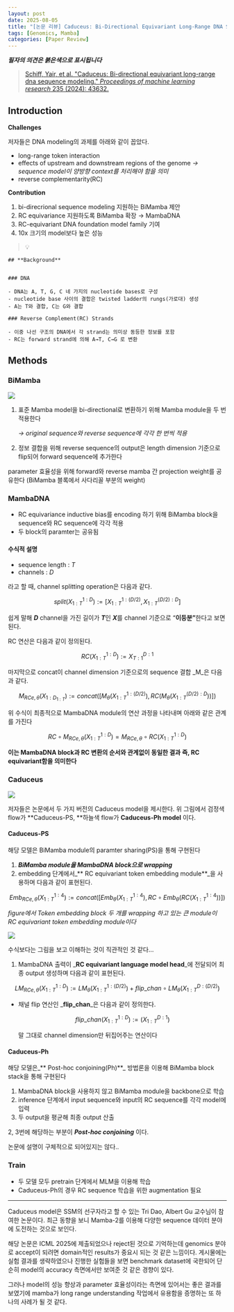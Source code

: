 ```yaml
---
layout: post
date: 2025-08-05
title: "[논문 리뷰] Caduceus: Bi-Directional Equivariant Long-Range DNA Sequence Modeling"
tags: [Genomics, Mamba]
categories: [Paper Review]
---
```


<span class="notion-red">_**필자의 의견은 붉은색으로 표시됩니다**_</span>


> [Schiff, Yair, et al. "Caduceus: Bi-directional equivariant long-range dna sequence modeling." ](https://pmc.ncbi.nlm.nih.gov/articles/PMC12189541/)[_Proceedings of machine learning research_](https://pmc.ncbi.nlm.nih.gov/articles/PMC12189541/)[ 235 (2024): 43632.](https://pmc.ncbi.nlm.nih.gov/articles/PMC12189541/)



## Introduction


**Challenges**


저자들은 DNA modeling의 과제를 아래와 같이 꼽았다.

- long-range token interaction
- effects of upstream and downstream regions of the genome 
_→ sequence model이 양방향 context를 처리해야 함을 의미_
- reverse complementarity(RC)

**Contribution**

1. bi-direcrional sequence modeling 지원하는 BiMamba 제안
1. RC equivariance 지원하도록 BiMamba 확장 → MambaDNA
1. RC-equivariant DNA foundation model family 기여
1. 10x 크기의 model보다 높은 성능

> 💡 


	## **Background**


	### DNA

	- DNA는 A, T, G, C 네 가지의 nucleotide bases로 구성
	- nucleotide base 사이의 결합은 twisted ladder의 rungs(가로대) 생성
	- A는 T와 결합, C는 G와 결합

	### Reverse Complement(RC) Strands

	- 이중 나선 구조의 DNA에서 각 strand는 의미상 동등한 정보를 포함
	- RC는 forward strand에 의해 A→T, C→G 로 변환


## Methods



### BiMamba


![](https://prod-files-secure.s3.us-west-2.amazonaws.com/542b861c-36a8-4051-84e5-8804b6728dba/2c247d59-7815-4980-99f0-8f0d21f445a7/image.png?X-Amz-Algorithm=AWS4-HMAC-SHA256&X-Amz-Content-Sha256=UNSIGNED-PAYLOAD&X-Amz-Credential=ASIAZI2LB4667ILZM3VP%2F20250907%2Fus-west-2%2Fs3%2Faws4_request&X-Amz-Date=20250907T150109Z&X-Amz-Expires=3600&X-Amz-Security-Token=IQoJb3JpZ2luX2VjEDwaCXVzLXdlc3QtMiJGMEQCIC16I6a2%2BnAMlE77rraw6KHOYxPZOn2vOu3l13IMAdAaAiAMT0VMZaG3dnj04a3%2FyIQt9IrkpBofWJYq2uRgPzPgRSqIBAil%2F%2F%2F%2F%2F%2F%2F%2F%2F%2F8BEAAaDDYzNzQyMzE4MzgwNSIMq3K97E2j15hJPYrvKtwDcb0nASnvTm3y9aEWvZ%2BHhQAxjpcmlXMWV0kGAsQy4qXJIP15A4zcPOXCfwh6ZY3QxQM%2FCtHQ%2FXvAgxPT%2BAi0fsF0pqCIytTvkCI7fH0RZkQlLwsF0hP4roAHTHfRrNambwiVcaGS8H8Rv6pDIMdSOEwLxlYuwOWYjTOLhCmN7Q%2FJqP4f5TnaakncpvZaD8axHWtU5TOCmz59jALqthWoZvkVriKAxI0SMhs%2B9OYqrSY5dEQd%2BUoHigKh%2FRn5hV5m9lWnIf86vTl63DWANcAPvCrFpimWrr1fE5xk0oqVgHCF4BTO40LqmrcQLogtaxxwMK3HgKg%2FT83TP8RaTWid1cZFCfz%2FqAmzu1hgZQIcxbuSEgCqo%2F3UgQxJy6UveqHoe4ucGQks1Qi1wOvNvd6W5owr%2FSGBs0LJ22UrbjV5T0CUGYDaQH%2FjGuTBiTsgU3puama5kO1PjZ0PlMs0m508iORKjI%2Fm%2BozPmmBSnld3P9ZXBH%2BVgxmLDbhOfWKmAhjK%2BWPU%2F0r98zOCqt6nhxiB5HQLZiwTzc2IVj53KONr6AjP3ZV0GSf%2FAVSOOjZR2NeFwJscSAyGIsMUvsPW8oZiGqm69rhLFiWPSuBBh2%2FUO7Xp4j90HNmEAwrPUE0wt%2Bb1xQY6pgEd%2BuZvnWLW7tgEUhIowP%2BZgesu%2FCYs5jR4e65WR0%2BKJpzetgyXMExeEIKUh1rD8s7NCJynI%2BAbhf21jSJljK134WSifXOse9DRKDUKkWwkBYcaUkRTQkwKd08gWe6noPlOYs3Mp2war5RgXHNtyC9UHHlsyQTB5w5tbMnMJfZ04wX%2B8cFXhE0azue25GlHho3ascK02yoy54V%2FYx1%2BUpXzB25sWqCs&X-Amz-Signature=640a22dfcac480ec9b0e8b6e635be309571afa4fc2300660ad989acad5bb44ed&X-Amz-SignedHeaders=host&x-amz-checksum-mode=ENABLED&x-id=GetObject)

1. 표준 Mamba model을 bi-directional로 변환하기 위해 Mamba module을 두 번 적용한다

	_→ original sequence와 reverse sequence에 각각 한 번씩 적용_

1. 정보 결합을 위해 reverse sequence의 output은 length dimension 기준으로 flip되어 forward sequence에 추가한다

parameter 효율성을 위해 forward와 reverse mamba 간 projection weight를 공유한다 (BiMamba 블록에서 사다리꼴 부분의 weight)



### MambaDNA

- RC equivariance inductive bias를 encoding 하기 위해 BiMamba block을 sequence와 RC sequence에 각각 적용
- 두 block의 paramter는 공유됨


#### 수식적 설명

- sequence length : _T_
- channels : _D_

라고 할 때,  channel splitting operation은 다음과 같다.


$$
split(X^{1:D}_{1:T}):=[X^{1:(D/2)}_{1:T},X^{(D/2):D}_{1:T}]
$$


<span class="notion-red">쉽게 말해 </span><span class="notion-red">_**D**_</span><span class="notion-red"> channel을 가진 길이가 </span><span class="notion-red">_**T**_</span><span class="notion-red">인 </span><span class="notion-red">_**X**_</span><span class="notion-red">를 channel 기준으로 “</span><span class="notion-red">**이등분”**</span><span class="notion-red">한다고 보면 된다.</span>


RC 연산은 다음과 같이 정의된다.


$$
RC(X^{1:D}_{1:T}):=X^{D:1}_{T:1}
$$


마지막으로 concat이 channel dimension 기준으로의 sequence 결합 _M_은 다음과 같다.


$$
M_{RCe,\theta}(X_{1:D_{1:T}}):=concat([M_{\theta}(X^{1:(D/2)}_{1:T}),RC(M_{\theta}(X^{(D/2):D}_{1:T}))])
$$


위 수식이 최종적으로 MambaDNA module의 연산 과정을 나타내며 아래와 같은 관계를 가진다


$$
RC\circ M_{RCe,\theta}(X^{1:D}_{1:T}) = M_{RCe,\theta} \circ RC(X^{1:D}_{1:T})
$$


**이는 MambaDNA block과 RC 변환의 순서와 관계없이 동일한 결과 즉, RC equivariant함을 의미한다**



### Caduceus


![](https://prod-files-secure.s3.us-west-2.amazonaws.com/542b861c-36a8-4051-84e5-8804b6728dba/f94a60d7-8145-473b-aef9-7c68d3ec604a/image.png?X-Amz-Algorithm=AWS4-HMAC-SHA256&X-Amz-Content-Sha256=UNSIGNED-PAYLOAD&X-Amz-Credential=ASIAZI2LB4667ILZM3VP%2F20250907%2Fus-west-2%2Fs3%2Faws4_request&X-Amz-Date=20250907T150109Z&X-Amz-Expires=3600&X-Amz-Security-Token=IQoJb3JpZ2luX2VjEDwaCXVzLXdlc3QtMiJGMEQCIC16I6a2%2BnAMlE77rraw6KHOYxPZOn2vOu3l13IMAdAaAiAMT0VMZaG3dnj04a3%2FyIQt9IrkpBofWJYq2uRgPzPgRSqIBAil%2F%2F%2F%2F%2F%2F%2F%2F%2F%2F8BEAAaDDYzNzQyMzE4MzgwNSIMq3K97E2j15hJPYrvKtwDcb0nASnvTm3y9aEWvZ%2BHhQAxjpcmlXMWV0kGAsQy4qXJIP15A4zcPOXCfwh6ZY3QxQM%2FCtHQ%2FXvAgxPT%2BAi0fsF0pqCIytTvkCI7fH0RZkQlLwsF0hP4roAHTHfRrNambwiVcaGS8H8Rv6pDIMdSOEwLxlYuwOWYjTOLhCmN7Q%2FJqP4f5TnaakncpvZaD8axHWtU5TOCmz59jALqthWoZvkVriKAxI0SMhs%2B9OYqrSY5dEQd%2BUoHigKh%2FRn5hV5m9lWnIf86vTl63DWANcAPvCrFpimWrr1fE5xk0oqVgHCF4BTO40LqmrcQLogtaxxwMK3HgKg%2FT83TP8RaTWid1cZFCfz%2FqAmzu1hgZQIcxbuSEgCqo%2F3UgQxJy6UveqHoe4ucGQks1Qi1wOvNvd6W5owr%2FSGBs0LJ22UrbjV5T0CUGYDaQH%2FjGuTBiTsgU3puama5kO1PjZ0PlMs0m508iORKjI%2Fm%2BozPmmBSnld3P9ZXBH%2BVgxmLDbhOfWKmAhjK%2BWPU%2F0r98zOCqt6nhxiB5HQLZiwTzc2IVj53KONr6AjP3ZV0GSf%2FAVSOOjZR2NeFwJscSAyGIsMUvsPW8oZiGqm69rhLFiWPSuBBh2%2FUO7Xp4j90HNmEAwrPUE0wt%2Bb1xQY6pgEd%2BuZvnWLW7tgEUhIowP%2BZgesu%2FCYs5jR4e65WR0%2BKJpzetgyXMExeEIKUh1rD8s7NCJynI%2BAbhf21jSJljK134WSifXOse9DRKDUKkWwkBYcaUkRTQkwKd08gWe6noPlOYs3Mp2war5RgXHNtyC9UHHlsyQTB5w5tbMnMJfZ04wX%2B8cFXhE0azue25GlHho3ascK02yoy54V%2FYx1%2BUpXzB25sWqCs&X-Amz-Signature=aac4b17bc61097d6c7c3c5179f94099132add8e34ff09d50516f145f0903aeaa&X-Amz-SignedHeaders=host&x-amz-checksum-mode=ENABLED&x-id=GetObject)


저자들은 논문에서 두 가지 버전의 Caduceus model을 제시한다. 위 그림에서 검정색 flow가 **Caduceus-PS, **하늘색 flow가 **Caduceus-Ph model** 이다.



#### Caduceus-PS


해당 모델은 BiMamba module의 paramter sharing(PS)을 통해 구현된다

1. _**BiMamba module을 MambaDNA block으로 wrapping**_
1. embedding 단계에서_** RC equivariant token embedding module**_을 사용하며 다음과 같이 표현된다.

$$
Emb_{RCe,\theta}(X^{1:4}_{1:T}):=concat([Emb_{\theta}(X^{1:4}_{1:T}),RC \circ Emb_{\theta}(RC(X^{1:4}_{1:T}))])
$$


_figure에서 Token embedding block 두 개를 wrapping 하고 있는 큰 module이 RC equivariant token embedding module이다_


![](https://prod-files-secure.s3.us-west-2.amazonaws.com/542b861c-36a8-4051-84e5-8804b6728dba/b175e4da-71eb-4e91-8c23-a06dabe673c9/image.png?X-Amz-Algorithm=AWS4-HMAC-SHA256&X-Amz-Content-Sha256=UNSIGNED-PAYLOAD&X-Amz-Credential=ASIAZI2LB4667ILZM3VP%2F20250907%2Fus-west-2%2Fs3%2Faws4_request&X-Amz-Date=20250907T150109Z&X-Amz-Expires=3600&X-Amz-Security-Token=IQoJb3JpZ2luX2VjEDwaCXVzLXdlc3QtMiJGMEQCIC16I6a2%2BnAMlE77rraw6KHOYxPZOn2vOu3l13IMAdAaAiAMT0VMZaG3dnj04a3%2FyIQt9IrkpBofWJYq2uRgPzPgRSqIBAil%2F%2F%2F%2F%2F%2F%2F%2F%2F%2F8BEAAaDDYzNzQyMzE4MzgwNSIMq3K97E2j15hJPYrvKtwDcb0nASnvTm3y9aEWvZ%2BHhQAxjpcmlXMWV0kGAsQy4qXJIP15A4zcPOXCfwh6ZY3QxQM%2FCtHQ%2FXvAgxPT%2BAi0fsF0pqCIytTvkCI7fH0RZkQlLwsF0hP4roAHTHfRrNambwiVcaGS8H8Rv6pDIMdSOEwLxlYuwOWYjTOLhCmN7Q%2FJqP4f5TnaakncpvZaD8axHWtU5TOCmz59jALqthWoZvkVriKAxI0SMhs%2B9OYqrSY5dEQd%2BUoHigKh%2FRn5hV5m9lWnIf86vTl63DWANcAPvCrFpimWrr1fE5xk0oqVgHCF4BTO40LqmrcQLogtaxxwMK3HgKg%2FT83TP8RaTWid1cZFCfz%2FqAmzu1hgZQIcxbuSEgCqo%2F3UgQxJy6UveqHoe4ucGQks1Qi1wOvNvd6W5owr%2FSGBs0LJ22UrbjV5T0CUGYDaQH%2FjGuTBiTsgU3puama5kO1PjZ0PlMs0m508iORKjI%2Fm%2BozPmmBSnld3P9ZXBH%2BVgxmLDbhOfWKmAhjK%2BWPU%2F0r98zOCqt6nhxiB5HQLZiwTzc2IVj53KONr6AjP3ZV0GSf%2FAVSOOjZR2NeFwJscSAyGIsMUvsPW8oZiGqm69rhLFiWPSuBBh2%2FUO7Xp4j90HNmEAwrPUE0wt%2Bb1xQY6pgEd%2BuZvnWLW7tgEUhIowP%2BZgesu%2FCYs5jR4e65WR0%2BKJpzetgyXMExeEIKUh1rD8s7NCJynI%2BAbhf21jSJljK134WSifXOse9DRKDUKkWwkBYcaUkRTQkwKd08gWe6noPlOYs3Mp2war5RgXHNtyC9UHHlsyQTB5w5tbMnMJfZ04wX%2B8cFXhE0azue25GlHho3ascK02yoy54V%2FYx1%2BUpXzB25sWqCs&X-Amz-Signature=42d6ab36fb9a31d6c7065a7668a3d8be18fcfbd4b2bfd4a17a0cf267ab239d78&X-Amz-SignedHeaders=host&x-amz-checksum-mode=ENABLED&x-id=GetObject)


<span class="notion-red">수식보다는 그림을 보고 이해하는 것이 직관적인 것 같다…</span>

1. MambaDNA 출력이 _**RC equivariant language model head**_에 전달되어 최종 output 생성하며 다음과 같이 표현된다.

$$
LM_{RCe,\theta}(X^{1:D}_{1:T}):= LM_{\theta}(X^{1:(D/2)}_{1:T})+flip\_chan\circ LM_{\theta}(X^{D:(D/2)}_{1:T})
$$

- 채널 flip 연산인 _**flip\_chan**_은 다음과 같이 정의한다.

	$$
	flip\_chan(X^{1:D}_{1:T}):=(X^{D:1}_{1:T})
	$$


	말 그대로 channel dimension만 뒤집어주는 연산이다



#### Caduceus-Ph


해당 모델은_** Post-hoc conjoining(Ph)**_ 방법론을 이용해 BiMamba block stack을 통해 구현된다

1. MambaDNA block을 사용하지 않고 BiMamba module을 backbone으로 학습
1. inference 단계에서 input sequence와 input의 RC sequence를 각각 model에 입력
1. 두 output을 평균해 최종 output 산출

2, 3번에 해당하는 부분이 _**Post-hoc conjoining**_ 이다.


<span class="notion-red">논문에 설명이 구체적으로 되어있지는 않다..</span>



### Train

- 두 모델 모두 pretrain 단계에서 MLM을 이용해 학습
- Caduceus-Ph의 경우 RC sequence 학습을 위한 augmentation 필요

---


<span class="notion-red">Caduceus model은 SSM의 선구자라고 할 수 있는 Tri Dao, Albert Gu 교수님이 참여한 논문이다. 최근 동향을 보니 Mamba-2를 이용해 다양한 sequence 데이터 분야에 도전하는 것으로 보인다.</span>


<span class="notion-red">해당 논문은 ICML 2025에 제출되었으나 reject된 것으로 기억하는데 genomics 분야로 accept이 되려면 domain적인 results가 중요시 되는 것 같은 느낌이다. 게시물에는 실험 결과를 생략하였으나 진행한 실험들을 보면 benchmark dataset에 국한되어 단순히 model의 accuracy 측면에서만 보여준 것 같은 경향이 있다.</span>


<span class="notion-red">그러나 model의 성능 향상과 parameter 효율성이라는 측면에 있어서는 좋은 결과를 보였기에 mamba가 long range understanding 작업에서 유용함을 증명하는 또 하나의 사례가 될 것 같다.</span>

